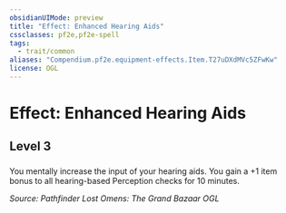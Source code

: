 ```yaml
---
obsidianUIMode: preview
title: "Effect: Enhanced Hearing Aids"
cssclasses: pf2e,pf2e-spell
tags:
  - trait/common
aliases: "Compendium.pf2e.equipment-effects.Item.T27uDXdMVc5ZFwKw"
license: OGL
---
```

# Effect: Enhanced Hearing Aids
## Level 3
### 






You mentally increase the input of your hearing aids. You gain a +1 item bonus to all hearing-based Perception checks for 10 minutes.

*Source: Pathfinder Lost Omens: The Grand Bazaar*
*OGL*